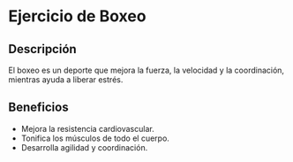 # Ejercicio de Boxeo

## Descripción
El boxeo es un deporte que mejora la fuerza, la velocidad y la coordinación, mientras ayuda a liberar estrés.

## Beneficios
- Mejora la resistencia cardiovascular.
- Tonifica los músculos de todo el cuerpo.
- Desarrolla agilidad y coordinación.

